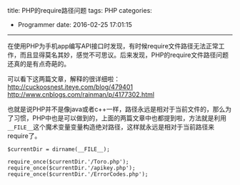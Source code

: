 title: PHP的require路径问题
tags: PHP
categories:
  - Programmer
date: 2016-02-25 17:01:15
---
在使用PHP为手机app编写API接口时发现，有时候require文件路径无法正常工作，而且显得莫名其妙，感觉不可思议。后来发现，PHP的require文件路径问题还真的是有点奇葩的。
<!--more-->

可以看下这两篇文章，解释的很详细啦：
http://cuckoosnest.iteye.com/blog/479401
http://www.cnblogs.com/rainman/p/4177302.html

也就是说PHP并不是像java或者c++一样，路径永远是相对于当前文件的，那么为了习惯，PHP中也是可以做到的，上面的两篇文章中也都提到啦，方法就是利用`__FILE__`这个魔术变量变量构造绝对路径，这样就永远是相对于当前路径来require了。

```
$currentDir = dirname(__FILE__);

require_once($currentDir.'/Toro.php');
require_once($currentDir.'/apikey.php');
require_once($currentDir.'/ErrorCodes.php');
```

